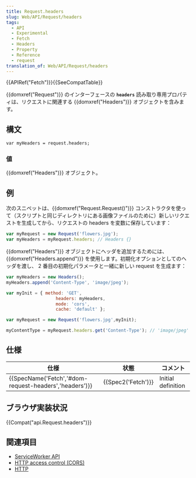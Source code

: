 ```yaml
---
title: Request.headers
slug: Web/API/Request/headers
tags:
  - API
  - Experimental
  - Fetch
  - Headers
  - Property
  - Reference
  - request
translation_of: Web/API/Request/headers
---
```

{{APIRef("Fetch")}}{{SeeCompatTable}}

{{domxref("Request")}} のインターフェースの **`headers`** 読み取り専用プロパティは、リクエストに関連する {{domxref("Headers")}} オブジェクトを含みます。

## 構文

```
var myHeaders = request.headers;
```

### 値

{{domxref("Headers")}} オブジェクト。

## 例

次のスニペットは、{{domxref("Request.Request()")}} コンストラクタを使って（スクリプトと同じディレクトリにある画像ファイルのために）新しいリクエストを生成してから、リクエストの headers を変数に保存しています：

```js
var myRequest = new Request('flowers.jpg');
var myHeaders = myRequest.headers; // Headers {}
```

{{domxref("Headers")}} オブジェクトにヘッダを追加するためには、{{domxref("Headers.append")}} を使用します。初期化オプションとしてのヘッダを渡し、 2 番目の初期化パラメータと一緒に新しい request を生成ます：

```js
var myHeaders = new Headers();
myHeaders.append('Content-Type', 'image/jpeg');

var myInit = { method: 'GET',
                   headers: myHeaders,
                   mode: 'cors',
                   cache: 'default' };

var myRequest = new Request('flowers.jpg',myInit);

myContentType = myRequest.headers.get('Content-Type'); // 'image/jpeg' を返す。
```

## 仕様

| 仕様                                                                     | 状態                     | コメント           |
| ------------------------------------------------------------------------ | ------------------------ | ------------------ |
| {{SpecName('Fetch','#dom-request-headers','headers')}} | {{Spec2('Fetch')}} | Initial definition |

## ブラウザ実装状況

{{Compat("api.Request.headers")}}

## 関連項目

- [ServiceWorker API](/ja/docs/Web/API/ServiceWorker_API)
- [HTTP access control (CORS)](/ja/docs/Web/HTTP/Access_control_CORS)
- [HTTP](/ja/docs/Web/HTTP)
